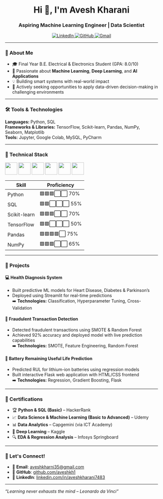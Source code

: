<h1 align="center">Hi 👋, I'm Avesh Kharani</h1>
<h3 align="center">Aspiring Machine Learning Engineer | Data Scientist</h3>

<p align="center">
  <a href="https://linkedin.com/in/aveshkharani7483" target="_blank">
    <img src="https://img.shields.io/badge/LinkedIn-blue?style=flat&logo=linkedin" alt="LinkedIn">
  </a>
  <a href="https://github.com/aveshkh1" target="_blank">
    <img src="https://img.shields.io/badge/GitHub-black?style=flat&logo=github" alt="GitHub">
  </a>
  <a href="mailto:aveshkharni35@gmail.com">
    <img src="https://img.shields.io/badge/Gmail-red?style=flat&logo=gmail" alt="Gmail">
  </a>
</p>

---

### 🧠 About Me
- 🎓 Final Year B.E. Electrical & Electronics Student (GPA: 8.0/10)
- 🤖 Passionate about **Machine Learning**, **Deep Learning**, and **AI Applications**
- 💡 Building smart systems with real-world impact
- 🚀 Actively seeking opportunities to apply data-driven decision-making in challenging environments

---

### 🛠️ Tools & Technologies

**Languages:** Python, SQL  
**Frameworks & Libraries:** TensorFlow, Scikit-learn, Pandas, NumPy, Seaborn, Matplotlib  
**Tools:** Jupyter, Google Colab, MySQL, PyCharm

---
### 🧠 Technical Stack

<p align="left">
  <img src="https://img.icons8.com/color/48/000000/python--v1.png" width="40"/> 
  <img src="https://img.icons8.com/color/48/000000/sql.png" width="40"/>
  <img src="https://scikit-learn.org/stable/_static/scikit-learn-logo-small.png" width="40"/>
  <img src="https://www.tensorflow.org/images/tf_logo_social.png" width="40"/>
  <img src="https://pandas.pydata.org/static/img/pandas_mark.svg" width="40"/>
  <img src="https://numpy.org/images/logo.svg" width="40"/>
</p>

| Skill         | Proficiency |
|---------------|-------------|
| Python        | 🟩🟩🟩⬜⬜ 70% |
| SQL           | 🟩🟩⬜⬜⬜ 55% |
| Scikit-learn  | 🟩🟩🟩⬜⬜ 70% |
| TensorFlow    | 🟩🟩⬜⬜⬜ 50% |
| Pandas        | 🟩🟩🟩🟩⬜ 75% |
| NumPy         | 🟩🟩🟩⬜⬜ 65% |


---

### 🧩 Projects

#### 💻 Health Diagnosis System
- Built predictive ML models for Heart Disease, Diabetes & Parkinson’s
- Deployed using Streamlit for real-time predictions  
➡️ **Technologies:** Classification, Hyperparameter Tuning, Cross-Validation

#### 🔐 Fraudulent Transaction Detection
- Detected fraudulent transactions using SMOTE & Random Forest
- Achieved 92% accuracy and deployed model with live prediction capabilities  
➡️ **Technologies:** SMOTE, Feature Engineering, Random Forest

#### 🔋 Battery Remaining Useful Life Prediction
- Predicted RUL for lithium-ion batteries using regression models
- Built interactive Flask web application with HTML/CSS frontend  
➡️ **Technologies:** Regression, Gradient Boosting, Flask

---

### 📜 Certifications

- 🏆 **Python & SQL (Basic)** – HackerRank  
- 📈 **Data Science & Machine Learning (Basic to Advanced)** – Udemy  
- 📊 **Data Analytics** – Capgemini (via ICT Academy)  
- 🧠 **Deep Learning** – Kaggle  
- 🔍 **EDA & Regression Analysis** – Infosys Springboard  

---

### 💬 Let's Connect!
- 📧 **Email**: aveshkharni35@gmail.com  
- 🔗 **GitHub**: [github.com/aveshkh1](https://github.com/aveshkh1)  
- 💼 **LinkedIn**: [linkedin.com/in/aveshkharani7483](https://linkedin.com/in/aveshkharani7483)  

---

*“Learning never exhausts the mind – Leonardo da Vinci”*

